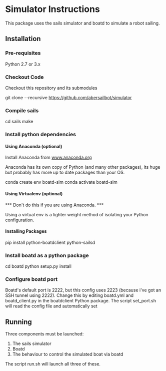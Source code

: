# Simulator Instructions

This package uses the sails simulator and boatd to simulate a robot sailing. 

## Installation

### Pre-requisites

Python 2.7 or 3.x



### Checkout Code

Checkout this repository and its submodules

git clone --recursive https://github.com/abersailbot/simulator

### Compile sails

cd sails
make

### Install python dependencies

#### Using Anaconda (optional)

Install Anaconda from www.anaconda.org

Anaconda has its own copy of Python (and many other packages), its huge but probably has more up to date packages than your OS.

conda create env boatd-sim
conda activate boatd-sim

#### Using Virtualenv (optional)

*** Don't do this if you are using Anaconda. ***

Using a virtual env is a lighter weight method of isolating your Python configuration.

<complete instructions>

#### Installing Packages

pip install python-boatdclient python-sailsd

### Install boatd as a python package

cd boatd
python setup.py install

### Configure boatd port

Boatd's default port is 2222, but this config uses 2223 (because i've got an SSH tunnel using 2222).
Change this by editing boatd.yml and boatd_client.py in the boatdclient Python package.
The script set_port.sh will read the config file and automatically set 

## Running

Three components must be launched:

1. The sails simulator
2. Boatd 
3. The behaviour to control the simulated boat via boatd

The script run.sh will launch all three of these.

